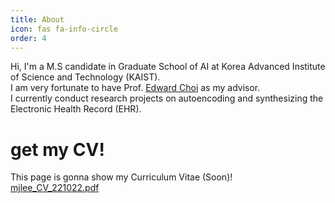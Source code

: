 ```yaml
---
title: About
icon: fas fa-info-circle
order: 4
---
```


Hi, I'm a M.S candidate in Graduate School of AI at Korea Advanced Institute of Science and Technology (KAIST).  
I am very fortunate to have Prof. [Edward Choi](https://mp2893.com/) as my advisor.  
I currently conduct research projects on autoencoding and synthesizing the Electronic Health Record (EHR).

# get my CV!
This page is gonna show my Curriculum Vitae (Soon)!  
[mjlee_CV_221022.pdf](https://github.com/mjbooo/mjbooo.github.io/files/9216156/220516_classifier_free_guidance_with_ref_mj.pdf)